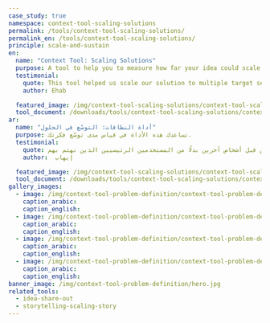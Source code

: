```yaml
---
case_study: true
namespace: context-tool-scaling-solutions
permalink: /tools/context-tool-scaling-solutions/
permalink_en: /tools/context-tool-scaling-solutions/
principle: scale-and-sustain
en:
  name: "Context Tool: Scaling Solutions"
  purpose: A tool to help you to measure how far your idea could scale.
  testimonial:
    quote: This tool helped us scale our solution to multiple target segments, explore who else might need it or be interested in it, and think of ways to make it useful for people who may be different from our main users.
    author: Ehab

  featured_image: /img/context-tool-scaling-solutions/context-tool-scaling-solutions-example-en.jpg
  tool_document: /downloads/tools/context-tool-scaling-solutions/context-tool-scaling-solutions-en.pdf
ar:
  name: "أداة النطاقات: التوسّع في الحلول"
  purpose: تساعدك هذه الأداة في قياس مدى توسّع فكرتك.
  testimonial:
    quote: ساعدتنا هذا الأداة في توسيع الحل الذي قدمناه ليشمل عدة فئات مستهدفة، واستكشاف الأشخاص الآخرين المحتاجين لهذا الحل أو المهتمين به، والتفكير في طرق أخرى لاستخدامه من قبل أشخاص آخرين بدلًا من المستخدمين الرئيسيين الذين نهتم بهم
    author:  إيهاب

  featured_image: /img/context-tool-scaling-solutions/context-tool-scaling-solutions-example-ar.jpg
  tool_document: /downloads/tools/context-tool-scaling-solutions/context-tool-scaling-solutions-ar.pdf
gallery_images:
  - image: /img/context-tool-problem-definition/context-tool-problem-definition1.jpg
    caption_arabic:
    caption_english:
  - image: /img/context-tool-problem-definition/context-tool-problem-definition4.jpg
    caption_arabic:
    caption_english:
  - image: /img/context-tool-problem-definition/context-tool-problem-definition5.jpg
    caption_arabic:
    caption_english:
  - image: /img/context-tool-problem-definition/context-tool-problem-definition6.jpg
    caption_arabic:
    caption_english:
banner_image: /img/context-tool-problem-definition/hero.jpg
related_tools:
  - idea-share-out
  - storytelling-scaling-story
---
```


